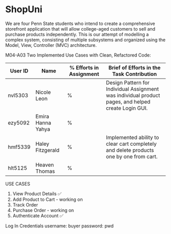 # ShopUni

We are four Penn State students who intend to create a comprehensive storefront application that will allow college-aged customers to sell and purchase products independently. This is our attempt of modelling a complex system, consisting of multiple subsystems and organized using the Model, View, Controller (MVC) architecture.


M04-A03 Two Implemented Use Cases with Clean, Refactored Code: 

| User ID | Name              | % Efforts in Assignment | Brief of Efforts in the Task Contribution                                                           |
|---------|-------------------|-------------------------|-----------------------------------------------------------------------------------------------------|
| nvl5303 | Nicole Leon       | %                       | Design Pattern for Individual Assignment was individual product pages, and helped create Login GUI. |
| ezy5092 | Emira Hanna Yahya | %                       |                                                                                                     |
| hmf5339 | Haley Fitzgerald  | %                       | Implemented ability to clear cart completely and delete products one by one from cart.              |
| hlt5125 | Heaven Thomas     | %                       |                                                                                                     |
USE CASES
1. View Product Details ✅
2. Add Product to Cart - working on
3. Track Order
4. Purchase Order - working on
5. Authenticate Account ✅

Log In Credentials
username: buyer
password: pwd